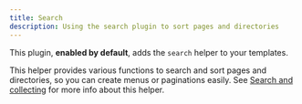 ```yaml
---
title: Search
description: Using the search plugin to sort pages and directories
---
```


This plugin, **enabled by default**, adds the `search` helper to your templates.

This helper provides various functions to search and sort pages and directories,
so you can create menus or paginations easily. See
[Search and collecting](/creating-pages/searching/) for more info about this
helper.

